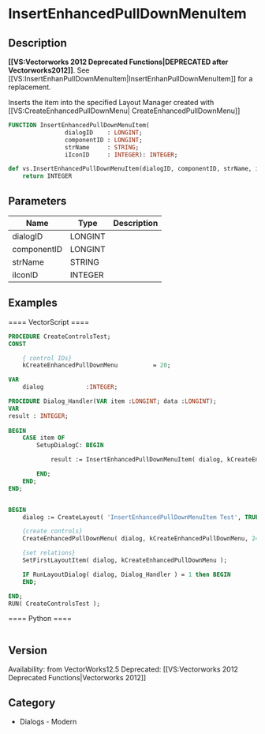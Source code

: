 # InsertEnhancedPullDownMenuItem

## Description
<b>[[VS:Vectorworks 2012 Deprecated Functions|DEPRECATED after Vectorworks2012]]</b>. See [[VS:InsertEnhanPullDownMenuItem|InsertEnhanPullDownMenuItem]] for a replacement.

Inserts the item into the specified Layout Manager created with [[VS:CreateEnhancedPullDownMenu| CreateEnhancedPullDownMenu]]

```pascal
FUNCTION InsertEnhancedPullDownMenuItem(
				dialogID    : LONGINT;
				componentID : LONGINT;
				strName     : STRING;
				iIconID     : INTEGER): INTEGER;
```

```python
def vs.InsertEnhancedPullDownMenuItem(dialogID, componentID, strName, iIconID):
    return INTEGER
```

## Parameters
|Name|Type|Description|
|---|---|---|
|dialogID|LONGINT|   |
|componentID|LONGINT|   |
|strName|STRING|   |
|iIconID|INTEGER|   |

## Examples
==== VectorScript ====
```pascal
PROCEDURE CreateControlsTest;
CONST

    { control IDs}
    kCreateEnhancedPullDownMenu          = 20;

VAR
    dialog            :INTEGER;

PROCEDURE Dialog_Handler(VAR item :LONGINT; data :LONGINT);
VAR
result : INTEGER;
            
BEGIN
    CASE item OF
        SetupDialogC: BEGIN

            result := InsertEnhancedPullDownMenuItem( dialog, kCreateEnhancedPullDownMenu, 'kCreateEnhancedPullDownMenu choice', 128 );

        END;
    END;
END;


BEGIN
    dialog := CreateLayout( 'InsertEnhancedPullDownMenuItem Test', TRUE, 'OK', 'Cancel' );

    {create controls}
    CreateEnhancedPullDownMenu( dialog, kCreateEnhancedPullDownMenu, 24, TRUE );

    {set relations}
    SetFirstLayoutItem( dialog, kCreateEnhancedPullDownMenu );

    IF RunLayoutDialog( dialog, Dialog_Handler ) = 1 then BEGIN
    END;

END;
RUN( CreateControlsTest );
```
==== Python ====
```python

```

## Version
Availability: from VectorWorks12.5
Deprecated: [[VS:Vectorworks 2012 Deprecated Functions|Vectorworks 2012]]

## Category
* Dialogs - Modern

